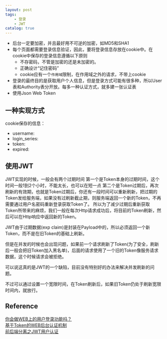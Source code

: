 ```yaml
---
layout: post
tags: 
    - 登录
    - JWT
catalog: true
---
```



- 后台一定要加密，并且最好用不可逆的加密，如MD5和SHA1
- 每个页面都需要登录信息验证，因此，要将登录信息存放在cookie中。在cookie中保存的登录信息遵循以下原则
    - 不存密码，不管是加密的还是未加密的。
    - 正确设计“记住密码”
    - cookie应有一个`作用域`限制，在作用域之外的请求，不带上cookie
- 登录的最终目的是获取用户个人信息，但是登录方式可能有很多种，所以User表和Authority表分开放。每多一种认证方式，就多建一张认证表
- 使用Json Web Token

## 一种实现方式
cookie保存的信息：
- username:
- login_series:
- token:
- expired:

## 使用JWT
JWT实现的时候，一般会有两个过期时间
第一个是Token本身的过期时间，这个时间一般1到2个小时，不能太长，也可以在短一点
第二个是Token过期后，再次刷新的有效期，也就是Token过期后，你还有一段时间可以重新刷新，把过期的Token发给服务端，如果没有过刷新截止期，则服务端返回一个新的Token，不再需要通过用户名密码重新登录获取Token了。
所以为了减少过期后重新获取Token所带来的麻烦，我们一般在每次Http请求成功后，将目前的Token刷新，然后可以在Http响应中返回新的Token。

JWT由于过期数据(exp claim)是封装在Payload中的，所以必须返回一个新Token，而不是在旧Token的基础上刷新。

但是在并发的时候也会出现问题，如果前一个请求刷新了Token(为了安全，刷新后一般会把旧Token加入黑名单)，后面的请求使用了一个旧的Token像服务请求数据，这个时候请求会被拒绝。

可以说这真的是JWT的一个缺陷，目前没有特别好的办法来解决并发刷新的问题。

不过可以通过设置一个宽限时间，在Token刷新后，如果旧Token仍处于刷新宽限时间内，就放行。

## Reference
[你会做WEB上的用户登录功能吗？](https://coolshell.cn/articles/5353.html/comment-page-1#comments)<br>
[基于Token的WEB后台认证机制](http://www.cnblogs.com/xiekeli/p/5607107.html)<br>
[前后端分离之JWT用户认证](http://www.jianshu.com/p/180a870a308a)<br>